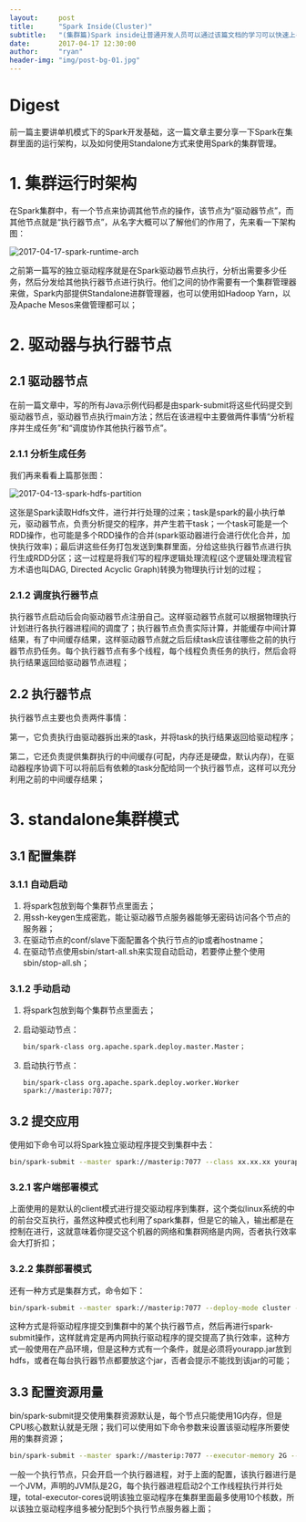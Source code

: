 ```yaml
---
layout:     post
title:      "Spark Inside(Cluster)"
subtitle:   "(集群篇)Spark inside让普通开发人员可以通过该篇文档的学习可以快速上手Spark"
date:       2017-04-17 12:30:00
author:     "ryan"
header-img: "img/post-bg-01.jpg"
---
```


# Digest

前一篇主要讲单机模式下的Spark开发基础，这一篇文章主要分享一下Spark在集群里面的运行架构，以及如何使用Standalone方式来使用Spark的集群管理。



# 1. 集群运行时架构

在Spark集群中，有一个节点来协调其他节点的操作，该节点为“驱动器节点”，而其他节点就是“执行器节点”，从名字大概可以了解他们的作用了，先来看一下架构图：

![2017-04-17-spark-runtime-arch](//ryanwli.github.io/img/2017/2017-04-17-spark-runtime-arch.png)

之前第一篇写的独立驱动程序就是在Spark驱动器节点执行，分析出需要多少任务，然后分发给其他执行器节点进行执行。他们之间的协作需要有一个集群管理器来做，Spark内部提供Standalone进群管理器，也可以使用如Hadoop Yarn，以及Apache Mesos来做管理都可以；



# 2. 驱动器与执行器节点

## 2.1 驱动器节点

在前一篇文章中，写的所有Java示例代码都是由spark-submit将这些代码提交到驱动器节点，驱动器节点执行main方法；然后在该进程中主要做两件事情“分析程序并生成任务”和“调度协作其他执行器节点”。

### 2.1.1 分析生成任务

我们再来看看上篇那张图：

![2017-04-13-spark-hdfs-partition](//ryanwli.github.io/img/2017/2017-04-13-spark-hdfs-partition.png)

这张是Spark读取Hdfs文件，进行并行处理的过来；task是spark的最小执行单元，驱动器节点，负责分析提交的程序，并产生若干task；一个task可能是一个RDD操作，也可能是多个RDD操作的合并(spark驱动器进行会进行优化合并，加快执行效率)；最后讲这些任务打包发送到集群里面，分给这些执行器节点进行执行生成RDD分区；这一过程是将我们写的程序逻辑处理流程(这个逻辑处理流程官方术语也叫DAG, Directed Acyclic Graph)转换为物理执行计划的过程；

### 2.1.2 调度执行器节点

执行器节点启动后会向驱动器节点注册自己。这样驱动器节点就可以根据物理执行计划进行各执行器进程间的调度了；执行器节点负责实际计算，并能缓存中间计算结果，有了中间缓存结果，这样驱动器节点就之后后续task应该往哪些之前的执行器节点扔任务。每个执行器节点有多个线程，每个线程负责任务的执行，然后会将执行结果返回给驱动器节点进程；



## 2.2 执行器节点

执行器节点主要也负责两件事情：

第一，它负责执行由驱动器拆出来的task，并将task的执行结果返回给驱动程序；

第二，它还负责提供集群执行的中间缓存(可配，内存还是硬盘，默认内存)，在驱动器程序协调下可以将前后有依赖的task分配给同一个执行器节点，这样可以充分利用之前的中间缓存结果；



# 3. standalone集群模式

## 3.1 配置集群

### 3.1.1 自动启动

1. 将spark包放到每个集群节点里面去；
2. 用ssh-keygen生成密匙，能让驱动器节点服务器能够无密码访问各个节点的服务器；
3. 在驱动节点的conf/slave下面配置各个执行节点的ip或者hostname；
4. 在驱动节点使用sbin/start-all.sh来实现自动启动，若要停止整个使用sbin/stop-all.sh；

### 3.1.2 手动启动

1. 将spark包放到每个集群节点里面去；

2. 启动驱动节点：

   ```sh
   bin/spark-class org.apache.spark.deploy.master.Master；
   ```

3. 启动执行节点：

   ```shell
   bin/spark-class org.apache.spark.deploy.worker.Worker spark://masterip:7077;
   ```

## 3.2 提交应用

使用如下命令可以将Spark独立驱动程序提交到集群中去：

```sh
bin/spark-submit --master spark://masterip:7077 --class xx.xx.xx yourapp.jar
```

### 3.2.1 客户端部署模式

上面使用的是默认的client模式进行提交驱动程序到集群，这个类似linux系统的中的前台交互执行，虽然这种模式也利用了spark集群，但是它的输入，输出都是在控制在进行，这就意味着你提交这个机器的网络和集群网络是内网，否者执行效率会大打折扣；

### 3.2.2 集群部署模式

还有一种方式是集群方式，命令如下：

```sh
bin/spark-submit --master spark://masterip:7077 --deploy-mode cluster --class xx.xx.xx yourapp.jar
```

这种方式是将驱动程序提交到集群中的某个执行器节点，然后再进行spark-submit操作，这样就肯定是再内网执行驱动程序的提交提高了执行效率，这种方式一般使用在产品环境，但是这种方式有一个条件，就是必须将yourapp.jar放到hdfs，或者在每台执行器节点都要放这个jar，否者会提示不能找到该jar的可能；



## 3.3 配置资源用量

bin/spark-submit提交使用集群资源默认是，每个节点只能使用1G内存，但是CPU核心数默认就是无限；我们可以使用如下命令参数来设置该驱动程序所要使用的集群资源；

```sh
bin/spark-submit --master spark://masterip:7077 --executor-memory 2G --executor-cores 2 --total-executor-cores 10 --class xx.xx.xx yourapp.jar
```

一般一个执行节点，只会开启一个执行器进程，对于上面的配置，该执行器进行是一个JVM，声明的JVM队是2G，每个执行器进程启动2个工作线程执行并行处理，total-executor-cores说明该独立驱动程序在集群里面最多使用10个核数，所以该独立驱动程序组多被分配到5个执行节点服务器上面；
